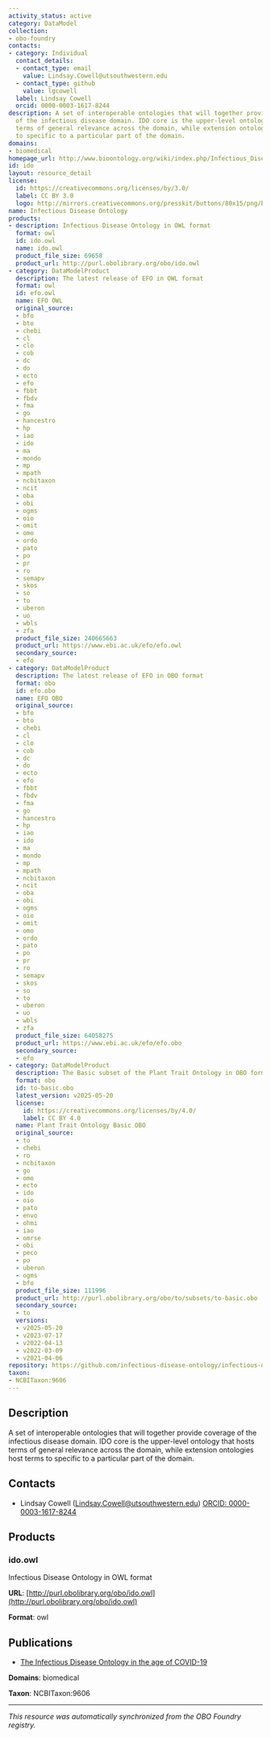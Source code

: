 ```yaml
---
activity_status: active
category: DataModel
collection:
- obo-foundry
contacts:
- category: Individual
  contact_details:
  - contact_type: email
    value: Lindsay.Cowell@utsouthwestern.edu
  - contact_type: github
    value: lgcowell
  label: Lindsay Cowell
  orcid: 0000-0003-1617-8244
description: A set of interoperable ontologies that will together provide coverage
  of the infectious disease domain. IDO core is the upper-level ontology that hosts
  terms of general relevance across the domain, while extension ontologies host terms
  to specific to a particular part of the domain.
domains:
- biomedical
homepage_url: http://www.bioontology.org/wiki/index.php/Infectious_Disease_Ontology
id: ido
layout: resource_detail
license:
  id: https://creativecommons.org/licenses/by/3.0/
  label: CC BY 3.0
  logo: http://mirrors.creativecommons.org/presskit/buttons/80x15/png/by.png
name: Infectious Disease Ontology
products:
- description: Infectious Disease Ontology in OWL format
  format: owl
  id: ido.owl
  name: ido.owl
  product_file_size: 69658
  product_url: http://purl.obolibrary.org/obo/ido.owl
- category: DataModelProduct
  description: The latest release of EFO in OWL format
  format: owl
  id: efo.owl
  name: EFO OWL
  original_source:
  - bfo
  - bto
  - chebi
  - cl
  - clo
  - cob
  - dc
  - do
  - ecto
  - efo
  - fbbt
  - fbdv
  - fma
  - go
  - hancestro
  - hp
  - iao
  - ido
  - ma
  - mondo
  - mp
  - mpath
  - ncbitaxon
  - ncit
  - oba
  - obi
  - ogms
  - oio
  - omit
  - omo
  - ordo
  - pato
  - po
  - pr
  - ro
  - semapv
  - skos
  - so
  - to
  - uberon
  - uo
  - wbls
  - zfa
  product_file_size: 240665663
  product_url: https://www.ebi.ac.uk/efo/efo.owl
  secondary_source:
  - efo
- category: DataModelProduct
  description: The latest release of EFO in OBO format
  format: obo
  id: efo.obo
  name: EFO OBO
  original_source:
  - bfo
  - bto
  - chebi
  - cl
  - clo
  - cob
  - dc
  - do
  - ecto
  - efo
  - fbbt
  - fbdv
  - fma
  - go
  - hancestro
  - hp
  - iao
  - ido
  - ma
  - mondo
  - mp
  - mpath
  - ncbitaxon
  - ncit
  - oba
  - obi
  - ogms
  - oio
  - omit
  - omo
  - ordo
  - pato
  - po
  - pr
  - ro
  - semapv
  - skos
  - so
  - to
  - uberon
  - uo
  - wbls
  - zfa
  product_file_size: 64058275
  product_url: https://www.ebi.ac.uk/efo/efo.obo
  secondary_source:
  - efo
- category: DataModelProduct
  description: The Basic subset of the Plant Trait Ontology in OBO format
  format: obo
  id: to-basic.obo
  latest_version: v2025-05-20
  license:
    id: https://creativecommons.org/licenses/by/4.0/
    label: CC BY 4.0
  name: Plant Trait Ontology Basic OBO
  original_source:
  - to
  - chebi
  - ro
  - ncbitaxon
  - go
  - omo
  - ecto
  - ido
  - oio
  - pato
  - envo
  - ohmi
  - iao
  - omrse
  - obi
  - peco
  - po
  - uberon
  - ogms
  - bfo
  product_file_size: 111996
  product_url: http://purl.obolibrary.org/obo/to/subsets/to-basic.obo
  secondary_source:
  - to
  versions:
  - v2025-05-20
  - v2023-07-17
  - v2022-04-13
  - v2022-03-09
  - v2021-04-06
repository: https://github.com/infectious-disease-ontology/infectious-disease-ontology
taxon:
- NCBITaxon:9606
---
```

## Description

A set of interoperable ontologies that will together provide coverage of the infectious disease domain. IDO core is the upper-level ontology that hosts terms of general relevance across the domain, while extension ontologies host terms to specific to a particular part of the domain.

## Contacts

- Lindsay Cowell (Lindsay.Cowell@utsouthwestern.edu) [ORCID: 0000-0003-1617-8244](https://orcid.org/0000-0003-1617-8244)

## Products

### ido.owl

Infectious Disease Ontology in OWL format

**URL**: [http://purl.obolibrary.org/obo/ido.owl](http://purl.obolibrary.org/obo/ido.owl)

**Format**: owl

## Publications

- [The Infectious Disease Ontology in the age of COVID-19](https://www.ncbi.nlm.nih.gov/pubmed/34275487)

**Domains**: biomedical

**Taxon**: NCBITaxon:9606

---

*This resource was automatically synchronized from the OBO Foundry registry.*